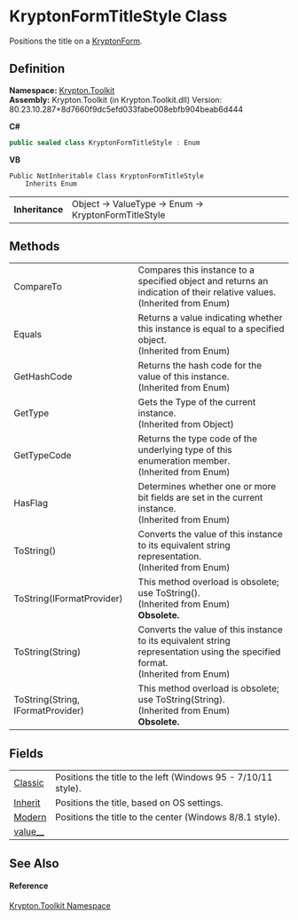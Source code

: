 # KryptonFormTitleStyle Class


Positions the title on a <a href="13b29650-b21b-35d6-8387-a6f0a5ca154d.md">KryptonForm</a>.



## Definition
**Namespace:** <a href="79d2eac2-21f4-54ff-7552-b20c33c30600.md">Krypton.Toolkit</a>  
**Assembly:** Krypton.Toolkit (in Krypton.Toolkit.dll) Version: 80.23.10.287+8d7660f9dc5efd033fabe008ebfb904beab6d444

**C#**
``` C#
public sealed class KryptonFormTitleStyle : Enum
```
**VB**
``` VB
Public NotInheritable Class KryptonFormTitleStyle
	Inherits Enum
```

<table><tr><td><strong>Inheritance</strong></td><td>Object  →  ValueType  →  Enum  →  KryptonFormTitleStyle</td></tr>
</table>



## Methods
<table>
<tr>
<td>CompareTo</td>
<td>Compares this instance to a specified object and returns an indication of their relative values.<br />(Inherited from Enum)</td></tr>
<tr>
<td>Equals</td>
<td>Returns a value indicating whether this instance is equal to a specified object.<br />(Inherited from Enum)</td></tr>
<tr>
<td>GetHashCode</td>
<td>Returns the hash code for the value of this instance.<br />(Inherited from Enum)</td></tr>
<tr>
<td>GetType</td>
<td>Gets the Type of the current instance.<br />(Inherited from Object)</td></tr>
<tr>
<td>GetTypeCode</td>
<td>Returns the type code of the underlying type of this enumeration member.<br />(Inherited from Enum)</td></tr>
<tr>
<td>HasFlag</td>
<td>Determines whether one or more bit fields are set in the current instance.<br />(Inherited from Enum)</td></tr>
<tr>
<td>ToString()</td>
<td>Converts the value of this instance to its equivalent string representation.<br />(Inherited from Enum)</td></tr>
<tr>
<td>ToString(IFormatProvider)</td>
<td>This method overload is obsolete; use ToString().<br />(Inherited from Enum)<br /><strong>Obsolete.</strong></td></tr>
<tr>
<td>ToString(String)</td>
<td>Converts the value of this instance to its equivalent string representation using the specified format.<br />(Inherited from Enum)</td></tr>
<tr>
<td>ToString(String, IFormatProvider)</td>
<td>This method overload is obsolete; use ToString(String).<br />(Inherited from Enum)<br /><strong>Obsolete.</strong></td></tr>
</table>

## Fields
<table>
<tr>
<td><a href="dd2a5ffc-8ead-86a7-ced6-9ce2e5c5020e.md">Classic</a></td>
<td>Positions the title to the left (Windows 95 - 7/10/11 style).</td></tr>
<tr>
<td><a href="b4f27109-24d2-db82-ea23-d726a91e3897.md">Inherit</a></td>
<td>Positions the title, based on OS settings.</td></tr>
<tr>
<td><a href="de159e31-63f8-76a6-188d-be3995339ed2.md">Modern</a></td>
<td>Positions the title to the center (Windows 8/8.1 style).</td></tr>
<tr>
<td><a href="ac682aa3-2c4a-a229-96ae-d927e17a91f2.md">value__</a></td>
<td> </td></tr>
</table>

## See Also


#### Reference
<a href="79d2eac2-21f4-54ff-7552-b20c33c30600.md">Krypton.Toolkit Namespace</a>  
